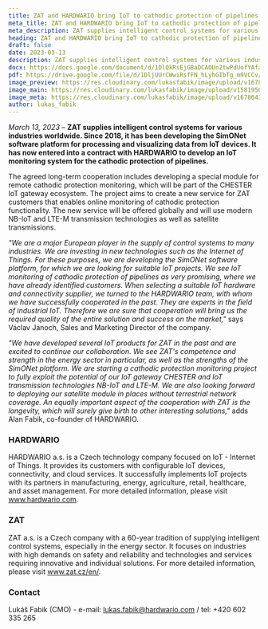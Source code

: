 ```yaml
---
title: ZAT and HARDWARIO bring IoT to cathodic protection of pipelines
meta_title: ZAT and HARDWARIO bring IoT to cathodic protection of pipelines
meta_description: ZAT supplies intelligent control systems for various industries worldwide. Since 2018, it has been developing the SimONet software platform for processing and visualizing data from IoT devices. It has now entered into a contract with HARDWARIO to develop an IoT monitoring system for the cathodic protection of pipelines.
heading: ZAT and HARDWARIO bring IoT to cathodic protection of pipelines
draft: false
date: 2023-03-13
description: ZAT supplies intelligent control systems for various industries worldwide. Since 2018, it has been developing the SimONet software platform for processing and visualizing data from IoT devices. It has now entered into a contract with HARDWARIO to develop an IoT monitoring system for the cathodic protection of pipelines. 
docx: https://docs.google.com/document/d/1DlQkRsEjGBaDCAOUn2twPdUofYAfa0r9/edit?usp=sharing&ouid=100979526148034723712&rtpof=true&sd=true
pdf: https://drive.google.com/file/d/1DljUUrCWwiRsfFN_hLyhGIbTg_m9VCCv/view?usp=sharing
image_preview: https://res.cloudinary.com/lukasfabik/image/upload/v1678643931/press/2023-03-13-zat-partnership.jpg
image_main: https://res.cloudinary.com/lukasfabik/image/upload/v1581950249/blog/wide_placeholder.jpg
image_meta: https://res.cloudinary.com/lukasfabik/image/upload/v1678643771/press/2023-03-13-zat-partnership.en.jpg
author: lukas_fabik
---
```


*March 13, 2023* – **ZAT supplies intelligent control systems for various industries worldwide. Since 2018, it has been developing the SimONet software platform for processing and visualizing data from IoT devices. It has now entered into a contract with HARDWARIO to develop an IoT monitoring system for the cathodic protection of pipelines.**

The agreed long-term cooperation includes developing a special module for remote cathodic protection monitoring, which will be part of the CHESTER IoT gateway ecosystem. The project aims to create a new service for ZAT customers that enables online monitoring of cathodic protection functionality. The new service will be offered globally and will use modern NB-IoT and LTE-M transmission technologies as well as satellite transmissions. 

*"We are a major European player in the supply of control systems to many industries. We are investing in new technologies such as the Internet of Things. For these purposes, we are developing the SimONet software platform, for which we are looking for suitable IoT projects. We see IoT monitoring of cathodic protection of pipelines as very promising, where we have already identified customers. When selecting a suitable IoT hardware and connectivity supplier, we turned to the HARDWARIO team, with whom we have successfully cooperated in the past. They are experts in the field of industrial IoT. Therefore we are sure that cooperation will bring us the required quality of the entire solution and success on the market,"* says Václav Janoch, Sales and Marketing Director of the company.

*"We have developed several IoT products for ZAT in the past and are excited to continue our collaboration. We see ZAT's competence and strength in the energy sector in particular, as well as the strengths of the SimONet platform. We are starting a cathodic protection monitoring project to fully exploit the potential of our IoT gateway CHESTER and IoT transmission technologies NB-IoT and LTE-M. We are also looking forward to deploying our satellite module in places without terrestrial network coverage. An equally important aspect of the cooperation with ZAT is the longevity, which will surely give birth to other interesting solutions,"* adds Alan Fabik, co-founder of HARDWARIO.

### HARDWARIO

HARDWARIO a.s. is a Czech technology company focused on IoT - Internet of Things. It provides its customers with configurable IoT devices, connectivity, and cloud services. It successfully implements IoT projects with its partners in manufacturing, energy, agriculture, retail, healthcare, and asset management. For more detailed information, please visit www.hardwario.com.

### ZAT

ZAT a.s. is a Czech company with a 60-year tradition of supplying intelligent control systems, especially in the energy sector. It focuses on industries with high demands on safety and reliability and technologies and services requiring innovative and individual solutions. For more detailed information, please visit www.zat.cz/en/. 

### Contact

Lukáš Fabik (CMO) - e-mail: lukas.fabik@hardwario.com / tel: +420 602 335 265